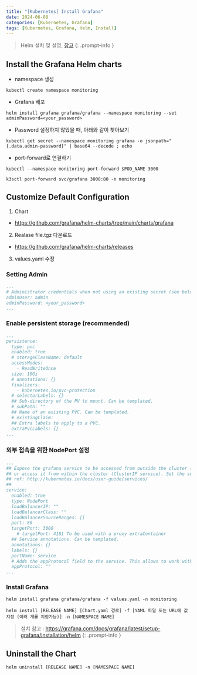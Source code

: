 ```yaml
---
title: "[Kubernetes] Install Grafana"
date: 2024-06-08
categories: [Kubernetes, Grafana]
tags: [Kubernetes, Grafana, Helm, Install]
---
```


> Helm 설치 및 설명, [참고](https://kyungryeol-yoon.github.io/posts/kubernetes-install-helm/)
{: .prompt-info }

## Install the Grafana Helm charts
- namespace 생성
```shell
kubectl create namespace monitoring
```

- Grafana 배포
```shell
helm install grafana grafana/grafana --namespace monitoring --set adminPassword=<your_password>
```

- Password 설정하지 않았을 때, 아래와 같이 찾아보기
```shell
kubectl get secret --namespace monitoring grafana -o jsonpath="{.data.admin-password}" | base64 --decode ; echo
```

- port-forward로 연결하기
```shell
kubectl --namespace monitoring port-forward $POD_NAME 3000
```
```shell
k3sctl port-forward svc/grafana 3000:80 -n monitoring
```

## Customize Default Configuration
1. Chart
  - https://github.com/grafana/helm-charts/tree/main/charts/grafana

2. Realase file.tgz 다운로드
  - https://github.com/grafana/helm-charts/releases

3. values.yaml 수정

### Setting Admin
```yaml
...
# Administrator credentials when not using an existing secret (see below)
adminUser: admin
adminPassword: <your_password>
...
```

### Enable persistent storage (recommended)
```yaml
...
persistence:
  type: pvc
  enabled: true
  # storageClassName: default
  accessModes:
    - ReadWriteOnce
  size: 10Gi
  # annotations: {}
  finalizers:
    - kubernetes.io/pvc-protection
  # selectorLabels: {}
  ## Sub-directory of the PV to mount. Can be templated.
  # subPath: ""
  ## Name of an existing PVC. Can be templated.
  # existingClaim:
  ## Extra labels to apply to a PVC.
  extraPvcLabels: {}
...
```

### 외부 접속을 위한 NodePort 설정
```yaml
...
## Expose the grafana service to be accessed from outside the cluster (LoadBalancer service).
## or access it from within the cluster (ClusterIP service). Set the service type and the port to serve it.
## ref: http://kubernetes.io/docs/user-guide/services/
##
service:
  enabled: true
  type: NodePort
  loadBalancerIP: ""
  loadBalancerClass: ""
  loadBalancerSourceRanges: []
  port: 80
  targetPort: 3000
    # targetPort: 4181 To be used with a proxy extraContainer
  ## Service annotations. Can be templated.
  annotations: {}
  labels: {}
  portName: service
  # Adds the appProtocol field to the service. This allows to work with istio protocol selection. Ex: "http" or "tcp"
  appProtocol: ""
...
```

### Install Grafana
```shell
helm install grafana grafana/grafana -f values.yaml -n monitoring
```

```shell
helm install [RELEASE NAME] [Chart.yaml 경로] -f [YAML 파일 또는 URL에 값 지정 (여러 개를 지정가능)] -n [NAMESPACE NAME]
```

> 설치 참고 : https://grafana.com/docs/grafana/latest/setup-grafana/installation/helm
{: .prompt-info }

## Uninstall the Chart
```shell
helm uninstall [RELEASE NAME] -n [NAMESPACE NAME]
```